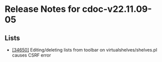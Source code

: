 
# Release Notes for cdoc-v22.11.09-05

## Lists

- [[34650]](http://bugs.koha-community.org/bugzilla3/show_bug.cgi?id=34650) Editing/deleting lists from toolbar on virtualshelves/shelves.pl causes CSRF error



